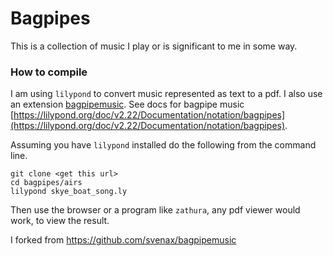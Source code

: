 # Bagpipes


This is a collection of music I play or is significant to me in some way.

### How to compile

I am using `lilypond` to convert music represented as text to a pdf. I also use an extension [bagpipemusic](https://github.com/svenax/bagpipemusic.ly). See docs for bagpipe music [https://lilypond.org/doc/v2.22/Documentation/notation/bagpipes](https://lilypond.org/doc/v2.22/Documentation/notation/bagpipes).

Assuming you have `lilypond` installed do the following from the command line.

```
git clone <get this url>
cd bagpipes/airs
lilypond skye_boat_song.ly
```

Then use the browser or a program like `zathura`, any pdf viewer would work, to view the result.

I forked from https://github.com/svenax/bagpipemusic